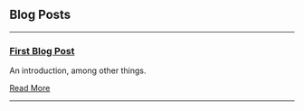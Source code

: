 ## Blog Posts

---

### [First Blog Post](/blog/0)

An introduction, among other things.

[Read More](/blog/0)

---
